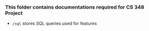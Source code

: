 ### This folder contains documentations required for CS 348 Project

* `/sql` stores SQL queries used for features
